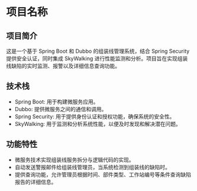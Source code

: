 # 项目名称

## 项目简介
这是一个基于 Spring Boot 和 Dubbo 的组装线管理系统，结合 Spring Security 提供安全认证，同时集成 SkyWalking 进行性能监测和分析。项目旨在实现组装线缺陷的实时监测、报警以及详细信息查询功能。

## 技术栈
- Spring Boot: 用于构建微服务应用。
- Dubbo: 提供微服务之间的通信和调用。
- Spring Security: 用于提供身份认证和授权功能，确保系统的安全性。
- SkyWalking: 用于监测和分析系统性能，以便及时发现和解决潜在问题。

## 功能特性
- 微服务技术实现组装线服务拆分与逻辑代码的实现。
- 自动发送警报邮件给组装线管理员，当系统检测到组装线的缺陷时。
- 提供查询功能，允许管理员根据时间、部件类型、工作站编号等条件查询缺陷报告的详细信息。
